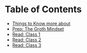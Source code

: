 # Table of Contents

- [Things to Know more about](ReadmeT.md)
- [Prep: The Groth Mindset](Prep:GrowthMinset.md)
- [Read: Class 1](Read1.md)  <!-- Link to 'Read: Class 1' document -->
- [Read: Class 2](Read2.md)  <!-- Link to 'Read: Class 2' document -->
- [Read: Class 3](Read3.md)  <!-- Link to 'Read: Class 3' document -->

